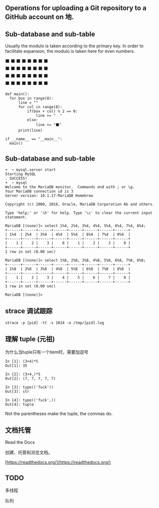 ## Operations for uploading a Git repository to a GitHub account on 地.
    


## Sub-database and sub-table
Usually the modulo is taken according to the primary key. In order to facilitate expansion, the modulo is taken here for even numbers.

  ⬛  ⬛  ⬛  ⬛
⬛  ⬛  ⬛  ⬛  
  ⬛  ⬛  ⬛  ⬛
⬛  ⬛  ⬛  ⬛  
  ⬛  ⬛  ⬛  ⬛
⬛  ⬛  ⬛  ⬛  
  ⬛  ⬛  ⬛  ⬛
⬛  ⬛  ⬛  ⬛  

```
def main():
  for box in range(8):
      line = ""
      for col in range(8):
          if(box + col) % 2 == 0:
              line += "  "
          else:
              line += "⬛"
      print(line)

if __name__ == "__main__":
  main()
```

## Sub-database and sub-table
```
➜  ~ mysql.server start
Starting MySQL
. SUCCESS!
➜  ~ mysql
Welcome to the MariaDB monitor.  Commands end with ; or \g.
Your MariaDB connection id is 3
Server version: 10.1.17-MariaDB Homebrew

Copyright (c) 2000, 2016, Oracle, MariaDB Corporation Ab and others.

Type 'help;' or '\h' for help. Type '\c' to clear the current input statement.

MariaDB [(none)]> select 1%4, 2%4, 3%4, 4%4, 5%4, 6%4, 7%4, 8%4;
+------+------+------+------+------+------+------+------+
| 1%4  | 2%4  | 3%4  | 4%4  | 5%4  | 6%4  | 7%4  | 8%4  |
+------+------+------+------+------+------+------+------+
|    1 |    2 |    3 |    0 |    1 |    2 |    3 |    0 |
+------+------+------+------+------+------+------+------+
1 row in set (0.00 sec)

MariaDB [(none)]> select 1%8, 2%8, 3%8, 4%8, 5%8, 6%8, 7%8, 8%8;
+------+------+------+------+------+------+------+------+
| 1%8  | 2%8  | 3%8  | 4%8  | 5%8  | 6%8  | 7%8  | 8%8  |
+------+------+------+------+------+------+------+------+
|    1 |    2 |    3 |    4 |    5 |    6 |    7 |    0 |
+------+------+------+------+------+------+------+------+
1 row in set (0.00 sec)

MariaDB [(none)]>
```


## strace 调试跟踪

```
strace -p [pid] -tt -s 1024 -o /tmp/[pid].log
```


## 理解 tuple (元祖)

为什么当tuple只有一个item时，需要加逗号

```
In [1]: (3+4)*5
Out[1]: 35

In [2]: (3+4,)*5
Out[2]: (7, 7, 7, 7, 7)
```

```
In [3]: type(('fuck'))
Out[3]: str

In [4]: type(('fuck',))
Out[4]: tuple
```

Not the parentheses make the tuple, the commas do.


## 文档托管

Read the Docs

创建、托管和浏览文档。

[https://readthedocs.org/](https://readthedocs.org/)

## TODO

多线程

队列